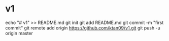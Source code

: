 # v1
echo "# v1" >> README.md
git init
git add README.md
git commit -m "first commit"
git remote add origin https://github.com/ktan09/v1.git
git push -u origin master
